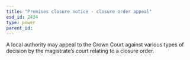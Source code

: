 ```yaml
---
title: "Premises closure notice - closure order appeal"
esd_id: 2434
type: power
parent_id:  
---
```


A local authority may appeal to the Crown Court against various types of decision by the magistrate’s court relating to a closure order.

